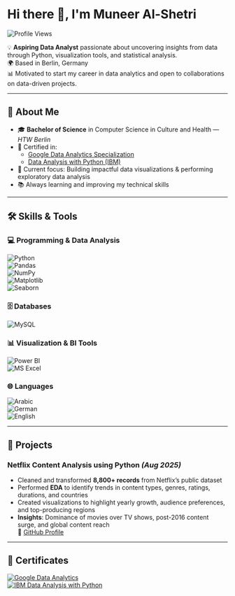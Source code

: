 # Hi there 👋, I'm Muneer Al-Shetri  
![Profile Views](https://komarev.com/ghpvc/?username=malshetri&label=Profile%20Views&color=0e75b6&style=flat)  

💡 **Aspiring Data Analyst** passionate about uncovering insights from data through Python, visualization tools, and statistical analysis.  
🌍 Based in Berlin, Germany  
📊 Motivated to start my career in data analytics and open to collaborations on data-driven projects.

---

## 🚀 About Me
- 🎓 **Bachelor of Science** in Computer Science in Culture and Health — *HTW Berlin*
- 📜 Certified in:
  - [Google Data Analytics Specialization](https://www.coursera.org/account/accomplishments/specialization/4TUF3Q11DPW2)
  - [Data Analysis with Python (IBM)](https://www.coursera.org/account/accomplishments/verify/3OXZQPP413ET)
- 🔭 Current focus: Building impactful data visualizations & performing exploratory data analysis
- 📚 Always learning and improving my technical skills

---

## 🛠 Skills & Tools  

### 💻 Programming & Data Analysis  
![Python](https://img.shields.io/badge/Python-3776AB?style=for-the-badge&logo=python&logoColor=white)  
![Pandas](https://img.shields.io/badge/Pandas-150458?style=for-the-badge&logo=pandas&logoColor=white)  
![NumPy](https://img.shields.io/badge/NumPy-013243?style=for-the-badge&logo=numpy&logoColor=white)  
![Matplotlib](https://img.shields.io/badge/Matplotlib-11557c?style=for-the-badge&logo=plotly&logoColor=white)  
![Seaborn](https://img.shields.io/badge/Seaborn-4ECDC4?style=for-the-badge&logo=python&logoColor=white)  

### 🗄 Databases  
![MySQL](https://img.shields.io/badge/MySQL-005C84?style=for-the-badge&logo=mysql&logoColor=white)  

### 📊 Visualization & BI Tools  
![Power BI](https://img.shields.io/badge/Power%20BI-F2C811?style=for-the-badge&logo=powerbi&logoColor=black)  
![MS Excel](https://img.shields.io/badge/Microsoft%20Excel-217346?style=for-the-badge&logo=microsoft-excel&logoColor=white)  

### 🌐 Languages  
![Arabic](https://img.shields.io/badge/Arabic-Native-blue?style=for-the-badge)  
![German](https://img.shields.io/badge/German-B2%2FC1-black?style=for-the-badge)  
![English](https://img.shields.io/badge/English-B2-blue?style=for-the-badge)  

---

## 📂 Projects

### **Netflix Content Analysis using Python** *(Aug 2025)*
- Cleaned and transformed **8,800+ records** from Netflix’s public dataset  
- Performed **EDA** to identify trends in content types, genres, ratings, durations, and countries  
- Created visualizations to highlight yearly growth, audience preferences, and top-producing regions  
- **Insights**: Dominance of movies over TV shows, post-2016 content surge, and global content reach  
🔗 [GitHub Profile](https://github.com/malshetri)

---

## 📜 Certificates
[![Google Data Analytics](https://img.shields.io/badge/Google%20Data%20Analytics-4285F4?style=for-the-badge&logo=google&logoColor=white)](https://www.coursera.org/account/accomplishments/specialization/4TUF3Q11DPW2)  
[![IBM Data Analysis with Python](https://img.shields.io/badge/IBM%20Data%20Analysis%20with%20Python-000000?style=for-the-badge&logo=ibm&logoColor=blue)](https://www.coursera.org/account/accomplishments/ve)
